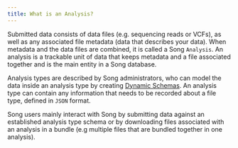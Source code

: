 ```yaml
---
title: What is an Analysis?
---
```


Submitted data consists of data files (e.g. sequencing reads or VCFs), as well as any associated file metadata (data that describes your data).  When metadata and the data files are combined, it is called a Song `Analysis`.  An analysis is a trackable unit of data that keeps metadata and a file associated together and is the main entity in a Song database. 

Analysis types are described by Song administrators, who can model the data inside an analysis type by creating <a href="/documentation/song/user-guide/schema" target="_blank" rel="noopener noreferrer">Dynamic Schemas</a>.  An analysis type can contain any information that needs to be recorded about a file type, defined in `JSON` format. 

Song users mainly interact with Song by submitting data against an established analysis type schema or by downloading files associated with an analysis in a bundle (e.g multiple files that are bundled together in one analysis).  
